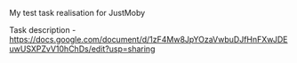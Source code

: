 My test task realisation for JustMoby

Task description - https://docs.google.com/document/d/1zF4Mw8JpYOzaVwbuDJfHnFXwJDEuwUSXPZvV10hChDs/edit?usp=sharing
